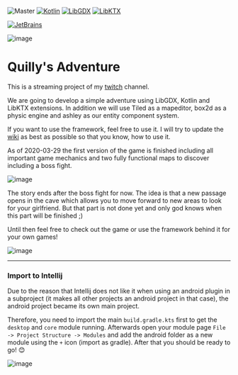 ![Master](https://github.com/Quillraven/Quilly-s-Adventure/workflows/Master/badge.svg)
[![Kotlin](https://img.shields.io/badge/kotlin-1.3.71-red.svg)](http://kotlinlang.org/)
[![LibGDX](https://img.shields.io/badge/libgdx-1.9.10-blue.svg)](https://libgdx.badlogicgames.com/)
[![LibKTX](https://img.shields.io/badge/libktx-1.9.10--b5-orange.svg)](https://libktx.github.io/)

[![JetBrains](https://upload.wikimedia.org/wikipedia/commons/thumb/1/1a/JetBrains_Logo_2016.svg/100px-JetBrains_Logo_2016.svg.png)](https://www.jetbrains.com/?from=QuillyJumper)

![image](https://user-images.githubusercontent.com/93260/77850937-2a9b9200-71d6-11ea-9517-29f7c7d9a276.png)

# Quilly's Adventure

This is a streaming project of my [twitch](twitch.tv/quillraven) channel.

We are going to develop a simple adventure using LibGDX, Kotlin and LibKTX extensions.
In addition we will use Tiled as a mapeditor, box2d as a physic engine and ashley as our entity component system.

If you want to use the framework, feel free to use it. I will try to update the [wiki](https://github.com/Quillraven/QuillyJumper/wiki) as best as possible so that you know, how to use it.

As of 2020-03-29 the first version of the game is finished including all important game mechanics and two
fully functional maps to discover including a boss fight.

![image](https://user-images.githubusercontent.com/93260/77850959-528af580-71d6-11ea-8b4e-20fadddb6053.png)

The story ends after the boss fight for now. The idea is that a new passage opens in the cave which allows you to
move forward to new areas to look for your girlfriend. But that part is not done yet and only god knows when this
part will be finished ;)

Until then feel free to check out the game or use the framework behind it for your own games!

![image](https://user-images.githubusercontent.com/93260/77850983-764e3b80-71d6-11ea-8f14-27e9c596cda4.png)

---

### Import to Intellij

Due to the reason that Intellij does not like it when using an android plugin in a subproject (it makes all other projects an android project in that case), the android project became its own main project.

Therefore, you need to import the main `build.gradle.kts` first to get the `desktop` and `core` module running.
Afterwards open your module page `File -> Project Structure -> Modules` and add the android folder as a new module using the `+` icon (import as gradle). 
After that you should be ready to go! 😊

![image](https://user-images.githubusercontent.com/93260/77858359-55e8a600-7203-11ea-848c-39f90af4e4a6.png)
